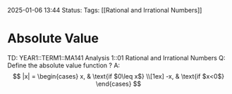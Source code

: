 2025-01-06 13:44
Status: 
Tags: [[Rational and Irrational Numbers]]
# Absolute Value

TD: YEAR1::TERM1::MA141 Analysis 1::01 Rational and Irrational Numbers
Q: Define the absolute value function
?
A:$$
|x| =
\begin{cases}
x,  & \text{if $0\leq x$} \\[1ex]
-x, & \text{if $x<0$}
\end{cases}
$$
<!--ID: 1736172189568-->

